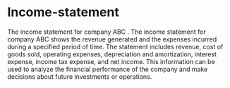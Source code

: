 # Income-statement
The income statement for company ABC .
The income statement for company ABC shows the revenue generated and the expenses incurred during a specified period of time. The statement includes revenue, cost of goods sold, operating expenses, depreciation and amortization, interest expense, income tax expense, and net income. This information can be used to analyze the financial performance of the company and make decisions about future investments or operations.
